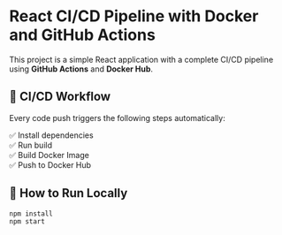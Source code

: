 # React CI/CD Pipeline with Docker and GitHub Actions

This project is a simple React application with a complete CI/CD pipeline using **GitHub Actions** and **Docker Hub**.

## 🔧 CI/CD Workflow

Every code push triggers the following steps automatically:

✅ Install dependencies  
✅ Run build  
✅ Build Docker Image  
✅ Push to Docker Hub

## 🚀 How to Run Locally

```bash
npm install
npm start
